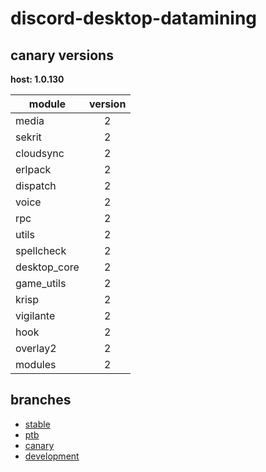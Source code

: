 # discord-desktop-datamining

## canary versions

**host: 1.0.130**

| module | version |
| ------ | :-----: |
| media | 2 |
| sekrit | 2 |
| cloudsync | 2 |
| erlpack | 2 |
| dispatch | 2 |
| voice | 2 |
| rpc | 2 |
| utils | 2 |
| spellcheck | 2 |
| desktop_core | 2 |
| game_utils | 2 |
| krisp | 2 |
| vigilante | 2 |
| hook | 2 |
| overlay2 | 2 |
| modules | 2 |

## branches

- [stable](https://github.com/OpenAsar/discord-desktop-datamining/tree/stable)
- [ptb](https://github.com/OpenAsar/discord-desktop-datamining/tree/ptb)
- [canary](https://github.com/OpenAsar/discord-desktop-datamining/tree/canary)
- [development](https://github.com/OpenAsar/discord-desktop-datamining/tree/development)